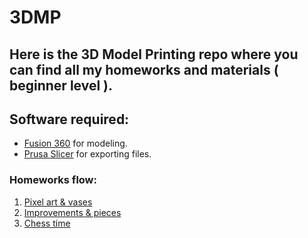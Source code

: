 # 3DMP
## Here is the 3D Model Printing repo where you can find all my homeworks and materials ( beginner level ).

## Software required:
   * [Fusion 360](https://www.autodesk.com/products/fusion-360/overview) for modeling.
   * [Prusa Slicer](https://www.prusa3d.com/prusaslicer) for exporting files.

### Homeworks flow:
   1. [Pixel art & vases](https://github.com/Seras3/3DMP/tree/master/1-Homework-Pika-Vase)
   1. [Improvements & pieces](https://github.com/Seras3/3DMP/tree/master/2-Homework-Improvements)
   1. [Chess time](https://github.com/Seras3/3DMP/tree/master/3-Homework-Chess-time) 
